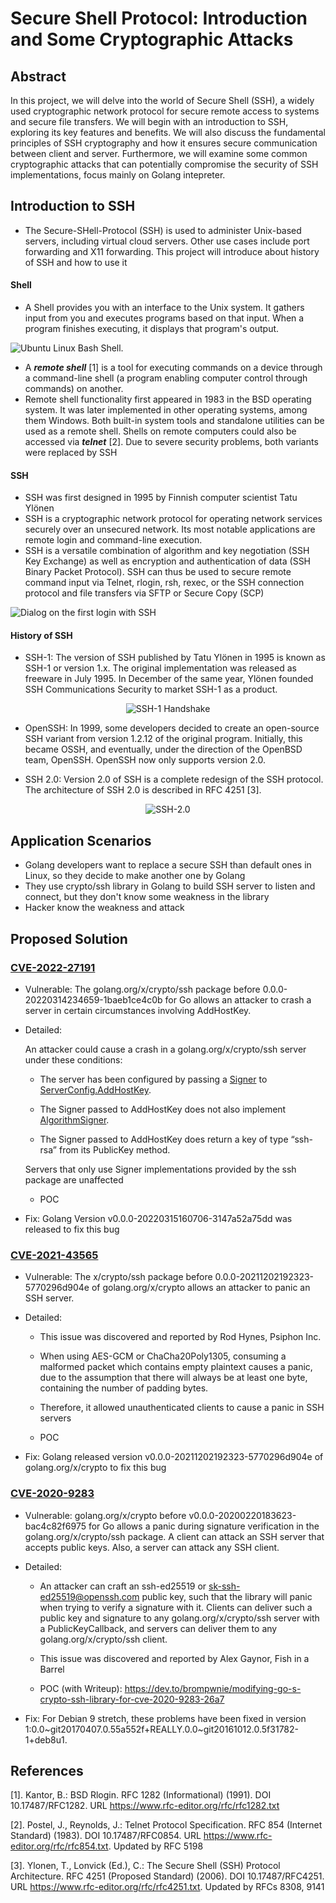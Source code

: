 # Secure Shell Protocol: Introduction and Some Cryptographic Attacks

## Abstract
In this project, we will delve into the world of Secure Shell (SSH), a widely used cryptographic network protocol for secure remote access to systems and secure file transfers. We will begin with an introduction to SSH, exploring its key features and benefits. We will also discuss the fundamental principles of SSH cryptography and how it ensures secure communication between client and server. Furthermore, we will examine some common cryptographic attacks that can potentially compromise the security of SSH implementations, focus mainly on Golang intepreter. 

## Introduction to SSH

- The Secure-SHell-Protocol (SSH) is used to administer Unix-based servers, including virtual cloud servers. Other use cases include port forwarding and X11 forwarding. This project will introduce about history of SSH and how to use it

#### Shell

- A Shell provides you with an interface to the Unix system. It gathers input from you and executes programs based on that input. When a program finishes executing, it displays that program's output.

![Ubuntu Linux Bash Shell.](https://github.com/Giapppp/Secure-Shell/blob/main/images/ssh1.png)

- A **<em>remote shell</em>** [1] is a tool for executing commands on a device through a command-line shell (a program enabling computer control through commands) on another.
- Remote shell functionality first appeared in 1983 in the BSD operating system. It was later implemented in other operating systems, among them Windows. Both built-in system tools and standalone utilities can be used as a remote shell. Shells on remote computers could also be accessed via **<em>telnet</em>** [2]. Due to severe security problems, both variants were replaced by SSH

#### SSH

- SSH was first designed in 1995 by Finnish computer scientist Tatu Ylönen
- SSH is a cryptographic network protocol for operating network services securely over an unsecured network. Its most notable applications are remote login and command-line execution.
-  SSH is a versatile combination of algorithm and key negotiation (SSH Key Exchange) as well as encryption and authentication of data (SSH Binary Packet Protocol). SSH can thus be used to secure remote command input via Telnet, rlogin, rsh, rexec, or the SSH connection protocol and file transfers via SFTP or Secure Copy (SCP)

![Dialog on the first login with SSH](https://github.com/Giapppp/Secure-Shell/blob/main/images/ssh2.png)

#### History of SSH

- SSH-1: The version of SSH published by Tatu Ylönen in 1995 is known as SSH-1 or version 1.x. The original implementation was released as freeware in July 1995. In December of the same year, Ylönen founded SSH Communications Security to market SSH-1 as a product.

<p align="center">
  <img src="https://github.com/Giapppp/Secure-Shell/blob/main/images/Screenshot%202023-11-10%20214216.png" alt="SSH-1 Handshake">
</p>


- OpenSSH: In 1999, some developers decided to create an open-source SSH variant from version 1.2.12 of the original program. Initially, this became OSSH, and eventually, under the direction of the OpenBSD team, OpenSSH. OpenSSH now only supports version 2.0.


- SSH 2.0: Version 2.0 of SSH is a complete redesign of the SSH protocol. The architecture of SSH 2.0 is described in RFC 4251 [3]. 

<p align="center">
  <img src="https://github.com/Giapppp/Secure-Shell/blob/main/images/ssh_0304.gif" alt="SSH-2.0">
</p>


## Application Scenarios

- Golang developers want to replace a secure SSH than default ones in Linux, so they decide to make another one by Golang
- They use crypto/ssh library in Golang to build SSH server to listen and connect, but they don't know some weakness in the library
- Hacker know the weakness and attack

## Proposed Solution

### [CVE-2022-27191](https://nvd.nist.gov/vuln/detail/CVE-2022-27191)
- Vulnerable: The golang.org/x/crypto/ssh package before 0.0.0-20220314234659-1baeb1ce4c0b for Go allows an attacker to crash a server in certain circumstances involving AddHostKey.

- Detailed:
    
    An attacker could cause a crash in a golang.org/x/crypto/ssh server under these conditions:

    - The server has been configured by passing a [Signer](https://pkg.go.dev/golang.org/x/crypto/ssh#Signer) to [ServerConfig.AddHostKey](https://pkg.go.dev/golang.org/x/crypto/ssh#ServerConfig.AddHostKey).

    - The Signer passed to AddHostKey does not also implement [AlgorithmSigner](https://pkg.go.dev/golang.org/x/crypto/ssh#AlgorithmSigner).

    - The Signer passed to AddHostKey does return a key of type “ssh-rsa” from its PublicKey method.

    Servers that only use Signer implementations provided by the ssh package are unaffected

    - POC

- Fix: Golang Version v0.0.0-20220315160706-3147a52a75dd was released to fix this bug

### [CVE-2021-43565](https://nvd.nist.gov/vuln/detail/CVE-2021-43565)

- Vulnerable: The x/crypto/ssh package before 0.0.0-20211202192323-5770296d904e of golang.org/x/crypto allows an attacker to panic an SSH server.

- Detailed:
    - This issue was discovered and reported by Rod Hynes, Psiphon Inc.

    - When using AES-GCM or ChaCha20Poly1305, consuming a malformed packet which contains empty plaintext causes a panic, due to the assumption that there will always be at least one byte, containing the number of padding bytes.

    - Therefore, it allowed unauthenticated clients to cause a panic in SSH servers

    - POC

- Fix: Golang released version v0.0.0-20211202192323-5770296d904e of golang.org/x/crypto to fix this bug

### [CVE-2020-9283](https://nvd.nist.gov/vuln/detail/CVE-2020-9283)

- Vulnerable: golang.org/x/crypto before v0.0.0-20200220183623-bac4c82f6975 for Go allows a panic during signature verification in the golang.org/x/crypto/ssh package. A client can attack an SSH server that accepts public keys. Also, a server can attack any SSH client.

- Detailed: 

    - An attacker can craft an ssh-ed25519 or sk-ssh-ed25519@openssh.com public key, such that the library will panic when trying to verify a signature with it. Clients can deliver such a public key and signature to any golang.org/x/crypto/ssh server with a PublicKeyCallback, and servers can deliver them to any golang.org/x/crypto/ssh client.

    - This issue was discovered and reported by Alex Gaynor, Fish in a Barrel

    - POC (with Writeup): https://dev.to/brompwnie/modifying-go-s-crypto-ssh-library-for-cve-2020-9283-26a7

- Fix: For Debian 9 stretch, these problems have been fixed in version 1:0.0\~git20170407.0.55a552f+REALLY.0.0\~git20161012.0.5f31782-1+deb8u1.

## References

[1]. Kantor, B.: BSD Rlogin. RFC 1282 (Informational) (1991). DOI 10.17487/RFC1282. URL
https://www.rfc-editor.org/rfc/rfc1282.txt

[2]. Postel, J., Reynolds, J.: Telnet Protocol Specification. RFC 854 (Internet Standard) (1983). DOI
10.17487/RFC0854. URL https://www.rfc-editor.org/rfc/rfc854.txt. Updated by
RFC 5198

[3]. Ylonen, T., Lonvick (Ed.), C.: The Secure Shell (SSH) Protocol Architecture. RFC 4251
(Proposed Standard) (2006). DOI 10.17487/RFC4251. URL https://www.rfc-editor.org/rfc/rfc4251.txt. Updated by RFCs 8308, 9141
